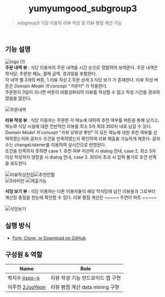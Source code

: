 <h1 align="center">yumyumgood_subgroup3</h1>

> subgroup3 식당 이용자 리뷰 작성 및 리뷰 평점 계산 기능 
</br>

## 기능 설명
![logo (1)](https://user-images.githubusercontent.com/69567269/120076519-dbeece00-c0e0-11eb-8517-0f244a3ecdc1.png)       
**주문 내역 뷰** : 식당 이용자의 주문 내역을 시간 순으로 정렬하여 보여준다. 주문 내역은 학식당, 주문한 메뉴, 결제 금액, 경과일을 포함한다.     
각 내역 별 3개의 버튼, 1.리뷰 작성 2.주문 상세 3.식당 보기 가 존재한다. 리뷰 작성 버튼은 *Domain Model 의 concept "카운터"* 가 작용한다.      
주문한지 3일이 지나면 버튼이 비활성화되어 리뷰를 작성할 수 없고 작성 기간을 경과하였음을 알린다.</br>           
![주문내역](https://user-images.githubusercontent.com/69567269/120077520-b617f800-c0e5-11eb-95b4-64eb26dad28d.png)

**리뷰 작성 뷰** : 식당 이용자는 주문한 각 메뉴에 대하여 추천 여부를 버튼을 통해 남기고, 메뉴와 식당 시설에 대한 전반적인 리뷰를 최소 5자 최대 300자 내로 남길 수 있다. *Domain Model 의 concept "리뷰 당위성 확인"* 이 모든 메뉴에 대한 추천 여부를 선택하였는지와 글자수 조건을 만족하였는지 확인하여 리뷰 제출을 가능하게 해준다. 글자수는 changeListener를 이용하여 실시간으로 반영된다.     
조건을 만족하지 못하면 case 1. 추천 여부 미선택 시 dialog 안내, case 2. 최소 5자 이상 작성하지 않았을 시 dialog 안내, case 3. 300자 초과 시 입력 불가로 조건 만족을 유도한다. </br>    
![리뷰작성진입](https://user-images.githubusercontent.com/69567269/120077531-c4feaa80-c0e5-11eb-9021-62b0f95f1214.png)![추천안함](https://user-images.githubusercontent.com/69567269/120077561-e8c1f080-c0e5-11eb-930e-6ba2fc170150.png)        
![5자미만](https://user-images.githubusercontent.com/69567269/120077559-e495d300-c0e5-11eb-9f27-896c2afeb301.png)
![제출가능](https://user-images.githubusercontent.com/69567269/120077573-ff684780-c0e5-11eb-9792-47d6f26efcf0.png)

**식당 보기 뷰** : 식당 이용자는 다른 이용자들이 해당 학식당에 남긴 리뷰들과 그로부터 계산된 총점을 한눈에 확인할 수 있다. 리뷰 평점 계산은 ~~~~~ 주연이 파트 ~~~~~    </br>   
![식당보기](https://user-images.githubusercontent.com/69567269/120077647-60901b00-c0e6-11eb-8e7e-cced2aadcfa3.png)    

## 실행 방식 
* [Fork, Clone, or Download on GitHub](https://github.com/SE-gmentation/yumyumgood_subgroup3)

## 구성원 & 역할 
|**Name**|**Role**|  
|---|------|
|박지수 [jisoo-o](https://github.com/jisoo-o/)|리뷰 작성 기능 안드로이드 앱 구현|
|이주연 [2JooYeon](https://github.com/2JooYeon)|리뷰 평점 계산 data mining 구현|

